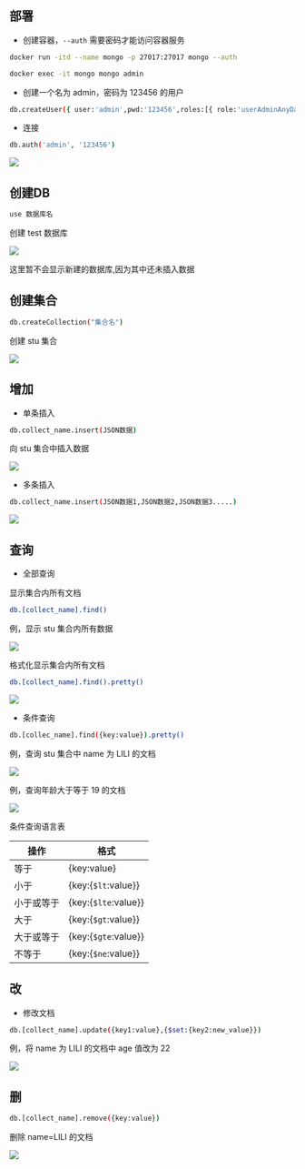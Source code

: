 ## 部署

- 创建容器，`--auth` 需要密码才能访问容器服务
  
```sh
docker run -itd --name mongo -p 27017:27017 mongo --auth 

docker exec -it mongo mongo admin
```

- 创建一个名为 admin，密码为 123456 的用户

```sh
db.createUser({ user:'admin',pwd:'123456',roles:[{ role:'userAdminAnyDatabase',db:'admin'},"readWriteAnyDatabase"]})
```

- 连接

```sh
db.auth('admin', '123456')
```

![](https://cdn.hurra.ltd/img/20201014175200.png)


## 创建DB

```sh
use 数据库名
```

创建 test 数据库

![](https://cdn.hurra.ltd/img/20201014142358.png)

这里暂不会显示新建的数据库,因为其中还未插入数据


## 创建集合

```sh
db.createCollection("集合名")
```

创建 stu 集合

![](https://cdn.hurra.ltd/img/20201014171656.png)


## 增加

- 单条插入

```sh
db.collect_name.insert(JSON数据)
```

向 stu 集合中插入数据

![](https://cdn.hurra.ltd/img/20201014174718.png)

- 多条插入

```sh
db.collect_name.insert(JSON数据1,JSON数据2,JSON数据3.....)
```

![](https://cdn.hurra.ltd/img/20201014175739.png)

## 查询

- 全部查询

显示集合内所有文档

```sh
db.[collect_name].find()
```

例，显示 stu 集合内所有数据

![](https://cdn.hurra.ltd/img/20201014174834.png)

格式化显示集合内所有文档

```sh
db.[collect_name].find().pretty()
```

![](https://cdn.hurra.ltd/img/20201014180104.png)

- 条件查询

```sh
db.[collec_name].find({key:value}).pretty()
```

例，查询 stu 集合中 name 为 LILI 的文档

![](https://cdn.hurra.ltd/img/20201014190333.png)

例，查询年龄大于等于 19 的文档

![](https://cdn.hurra.ltd/img/20201014191820.png)

条件查询语言表

| 操作       | 格式                 |
| ---------- | -------------------- |
| 等于       | {key:value}          |
| 小于       | {key:{`$lt`:value}}  |
| 小于或等于 | {key:{`$lte`:value}} |
| 大于       | {key:{`$gt`:value}}  |
| 大于或等于 | {key:{`$gte`:value}} |
| 不等于     | {key:{`$ne`:value}}  |

## 改

- 修改文档

```sh
db.[collect_name].update({key1:value},{$set:{key2:new_value}})
```

例，将 name 为 LILI 的文档中 age 值改为 22

![](https://cdn.hurra.ltd/img/20201014195214.png)


## 删

```sh
db.[collect_name].remove({key:value})
```

删除 name=LILI 的文档

![](https://cdn.hurra.ltd/img/20201014204226.png)


